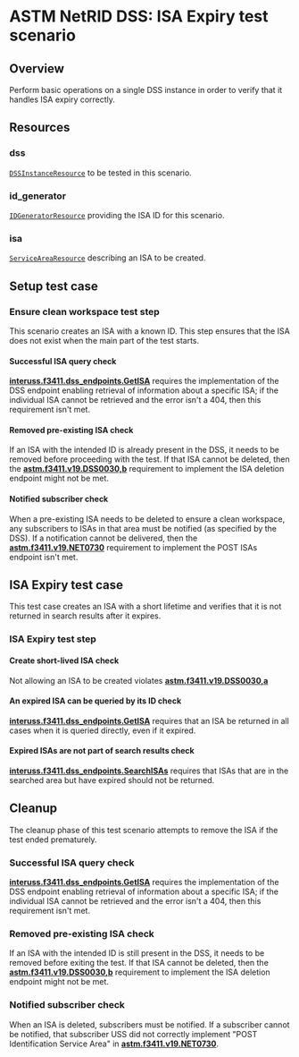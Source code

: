 # ASTM NetRID DSS: ISA Expiry test scenario

## Overview

Perform basic operations on a single DSS instance in order to verify that it handles ISA expiry correctly.

## Resources

### dss

[`DSSInstanceResource`](../../../../../resources/astm/f3411/dss.py) to be tested in this scenario.

### id_generator

[`IDGeneratorResource`](../../../../../resources/interuss/id_generator.py) providing the ISA ID for this scenario.

### isa

[`ServiceAreaResource`](../../../../../resources/netrid/service_area.py) describing an ISA to be created.

## Setup test case

### Ensure clean workspace test step

This scenario creates an ISA with a known ID. This step ensures that the ISA does not exist when the main part of the test starts.

#### Successful ISA query check

**[interuss.f3411.dss_endpoints.GetISA](../../../../../requirements/interuss/f3411/dss_endpoints.md)** requires the implementation of the DSS endpoint enabling retrieval of information about a specific ISA; if the individual ISA cannot be retrieved and the error isn't a 404, then this requirement isn't met.

#### Removed pre-existing ISA check

If an ISA with the intended ID is already present in the DSS, it needs to be removed before proceeding with the test.  If that ISA cannot be deleted, then the **[astm.f3411.v19.DSS0030,b](../../../../../requirements/astm/f3411/v19.md)** requirement to implement the ISA deletion endpoint might not be met.

#### Notified subscriber check

When a pre-existing ISA needs to be deleted to ensure a clean workspace, any subscribers to ISAs in that area must be notified (as specified by the DSS).  If a notification cannot be delivered, then the **[astm.f3411.v19.NET0730](../../../../../requirements/astm/f3411/v19.md)** requirement to implement the POST ISAs endpoint isn't met.

## ISA Expiry test case

This test case creates an ISA with a short lifetime and verifies that it is not returned in search results after it expires.

### ISA Expiry test step

#### Create short-lived ISA check

Not allowing an ISA to be created violates **[astm.f3411.v19.DSS0030,a](../../../../../requirements/astm/f3411/v19.md)**

#### An expired ISA can be queried by its ID check

**[interuss.f3411.dss_endpoints.GetISA](../../../../../requirements/interuss/f3411/dss_endpoints.md)** requires that
an ISA be returned in all cases when it is queried directly, even if it expired.

#### Expired ISAs are not part of search results check

**[interuss.f3411.dss_endpoints.SearchISAs](../../../../../requirements/interuss/f3411/dss_endpoints.md)** requires
that ISAs that are in the searched area but have expired should not be returned.

## Cleanup

The cleanup phase of this test scenario attempts to remove the ISA if the test ended prematurely.

### Successful ISA query check

**[interuss.f3411.dss_endpoints.GetISA](../../../../../requirements/interuss/f3411/dss_endpoints.md)** requires the implementation of the DSS endpoint enabling retrieval of information about a specific ISA; if the individual ISA cannot be retrieved and the error isn't a 404, then this requirement isn't met.

### Removed pre-existing ISA check

If an ISA with the intended ID is still present in the DSS, it needs to be removed before exiting the test. If that ISA cannot be deleted, then the **[astm.f3411.v19.DSS0030,b](../../../../../requirements/astm/f3411/v19.md)** requirement to implement the ISA deletion endpoint might not be met.

### Notified subscriber check

When an ISA is deleted, subscribers must be notified. If a subscriber cannot be notified, that subscriber USS did not correctly implement "POST Identification Service Area" in **[astm.f3411.v19.NET0730](../../../../../requirements/astm/f3411/v19.md)**.

